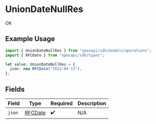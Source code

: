 # UnionDateNullRes

OK

## Example Usage

```typescript
import { UnionDateNullRes } from "openapi/sdk/models/operations";
import { RFCDate } from "openapi/sdk/types";

let value: UnionDateNullRes = {
  json: new RFCDate("2023-04-13"),
};
```

## Fields

| Field                                | Type                                 | Required                             | Description                          |
| ------------------------------------ | ------------------------------------ | ------------------------------------ | ------------------------------------ |
| `json`                               | [RFCDate](../../../types/rfcdate.md) | :heavy_check_mark:                   | N/A                                  |